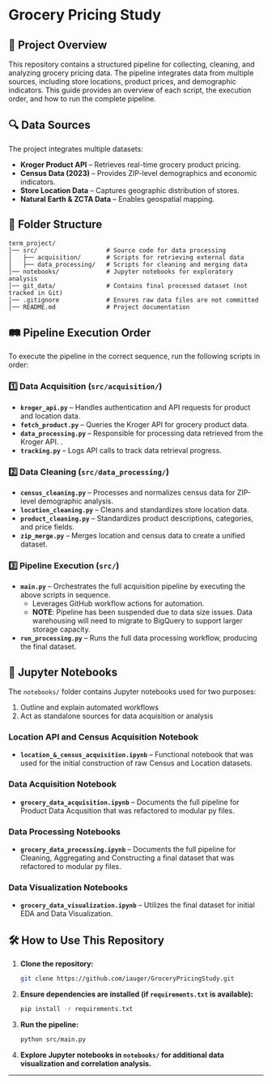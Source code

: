 # Grocery Pricing Study

## 📌 Project Overview
This repository contains a structured pipeline for collecting, cleaning, and analyzing grocery pricing data. The pipeline integrates data from multiple sources, including store locations, product prices, and demographic indicators. This guide provides an overview of each script, the execution order, and how to run the complete pipeline.

## 🔍 Data Sources
The project integrates multiple datasets:
- **Kroger Product API** – Retrieves real-time grocery product pricing.
- **Census Data (2023)** – Provides ZIP-level demographics and economic indicators.
- **Store Location Data** – Captures geographic distribution of stores.
- **Natural Earth & ZCTA Data** – Enables geospatial mapping.

## 📂 Folder Structure
```
term_project/
│── src/                   # Source code for data processing
│   ├── acquisition/       # Scripts for retrieving external data
│   ├── data_processing/   # Scripts for cleaning and merging data
│── notebooks/             # Jupyter notebooks for exploratory analysis
│── git_data/              # Contains final processed dataset (not tracked in Git)
│── .gitignore             # Ensures raw data files are not committed
│── README.md              # Project documentation
```

## 🛤️ Pipeline Execution Order
To execute the pipeline in the correct sequence, run the following scripts in order:

### 1️⃣ Data Acquisition (`src/acquisition/`)
- **`kroger_api.py`** – Handles authentication and API requests for product and location data.
- **`fetch_product.py`** – Queries the Kroger API for grocery product data.
- **`data_processing.py`** – Responsible for processing data retrieved from the Kroger API. .
- **`tracking.py`** – Logs API calls to track data retrieval progress.

### 2️⃣ Data Cleaning (`src/data_processing/`)
- **`census_cleaning.py`** – Processes and normalizes census data for ZIP-level demographic analysis.
- **`location_cleaning.py`** – Cleans and standardizes store location data.
- **`product_cleaning.py`** – Standardizes product descriptions, categories, and price fields.
- **`zip_merge.py`** – Merges location and census data to create a unified dataset.

### 3️⃣ Pipeline Execution (`src/`)
- **`main.py`** – Orchestrates the full acquisition pipeline by executing the above scripts in sequence.
  - Leverages GitHub  workflow actions for automation.
  - **NOTE**: Pipeline has been suspended due to data size issues. Data warehousing will need to migrate to BigQuery to support larger storage capacity.
- **`run_processing.py`** – Runs the full data processing workflow, producing the final dataset.

## 📓 Jupyter Notebooks
The `notebooks/` folder contains Jupyter notebooks used for two purposes:
  1) Outline and explain automated  workflows
  2) Act as standalone sources for data acquisition or analysis

### Location API and Census Acquisition Notebook
- **`location_&_census_acquisition.ipynb`** – Functional notebook  that was used for  the initial construction of raw Census and Location datasets.

### Data Acquisition Notebook
- **`grocery_data_acquisition.ipynb`** – Documents the full pipeline for Product Data Acqusition that was refactored to modular py files.

### Data Processing Notebooks
- **`grocery_data_processing.ipynb`** – Documents the full pipeline for Cleaning, Aggregating and Constructing a final dataset that was refactored to modular py files.

### Data Visualization Notebooks
- **`grocery_data_visualization.ipynb`** – Utilizes the final  dataset for initial EDA and Data Visualization.

## 🛠 How to Use This Repository
1. **Clone the repository:**
   ```bash
   git clone https://github.com/iauger/GroceryPricingStudy.git
   ```
2. **Ensure dependencies are installed (if `requirements.txt` is available):**
   ```bash
   pip install -r requirements.txt
   ```
3. **Run the pipeline:**
   ```bash
   python src/main.py
   ```
4. **Explore Jupyter notebooks in `notebooks/` for additional data visualization and correlation analysis.**
---
